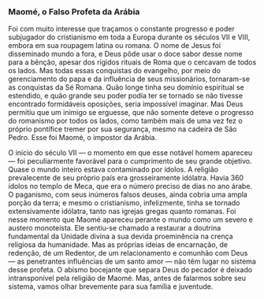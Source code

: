 ### Maomé, o Falso Profeta da Arábia 

Foi com muito interesse que traçamos o constante progresso e poder subjugador do cristianismo em toda a Europa durante os séculos VII e VIII, embora em sua roupagem latina ou romana. O nome de Jesus foi disseminado mundo a fora, e Deus pôde usar o doce sabor desse nome para a bênção, apesar dos rígidos rituais de Roma que o cercavam de todos os lados. Mas todas essas conquistas do evangelho, por meio do gerenciamento do papa e da influência de seus missionários, tornaram-se as conquistas da Sé Romana. Quão longe tinha seu domínio espiritual se estendido, e quão grande seu poder podia ter se tornado se não tivesse encontrado formidáveis oposições, seria impossível imaginar. Mas Deus permitiu que um inimigo se erguesse, que não somente deteve o progresso do romanismo por todos os lados, como também mais de uma vez fez o próprio pontífice tremer por sua segurança, mesmo na cadeira de São Pedro. Esse foi Maomé, o impostor da Arábia.

O início do século VII — o momento em que esse notável homem apareceu — foi peculiarmente favorável para o cumprimento de seu grande objetivo. Quase o mundo inteiro estava contaminado por ídolos. A religião prevalecente de seu próprio país era grosseiramente idólatra. Havia 360 ídolos no templo de Meca, que era o número preciso de dias no ano árabe. O paganismo, com seus inúmeros falsos deuses, ainda cobria uma ampla porção da terra; e mesmo o cristianismo, infelizmente, tinha se tornado extensivamente idólatra, tanto nas igrejas gregas quanto romanas. Foi nesse momento que Maomé apareceu perante o mundo como um severo e austero monoteísta. Ele sentiu-se chamado a restaurar a doutrina fundamental da Unidade divina a sua devida proeminência na crença religiosa da humanidade. Mas as próprias ideias de encarnação, de redenção, de um Redentor, de um relacionamento e comunhão com Deus — as penetrantes influências de um santo amor — não têm lugar no sistema desse profeta. O abismo bocejante que separa Deus do pecador é deixado intransponível pela religião de Maomé. Mas, antes de falarmos sobre seu sistema, vamos olhar brevemente para sua família e juventude.